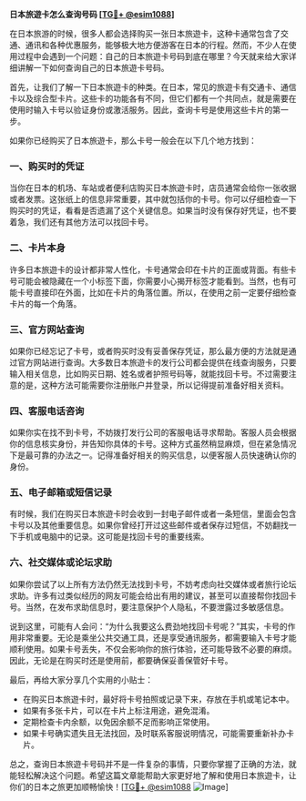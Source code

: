 **日本旅遊卡怎么查询号码 [[TG💪+ @esim1088](https://t.me/s/esim1088)]**

在日本旅游的时候，很多人都会选择购买一张日本旅遊卡，这种卡通常包含了交通、通讯和各种优惠服务，能够极大地方便游客在日本的行程。然而，不少人在使用过程中会遇到一个问题：自己的日本旅遊卡号码到底在哪里？今天就来给大家详细讲解一下如何查询自己的日本旅遊卡号码。

首先，让我们了解一下日本旅遊卡的种类。在日本，常见的旅遊卡有交通卡、通信卡以及综合型卡片。这些卡的功能各有不同，但它们都有一个共同点，就是需要在使用时输入卡号以验证身份或激活服务。因此，查询卡号是使用这些卡片的第一步。

如果你已经购买了日本旅遊卡，那么卡号一般会在以下几个地方找到：

### **一、购买时的凭证**
当你在日本的机场、车站或者便利店购买日本旅遊卡时，店员通常会给你一张收据或者发票。这张纸上的信息非常重要，其中就包括你的卡号。你可以仔细检查一下购买时的凭证，看看是否遗漏了这个关键信息。如果当时没有保存好凭证，也不要着急，我们还有其他方法可以找回卡号。

### **二、卡片本身**
许多日本旅遊卡的设计都非常人性化，卡号通常会印在卡片的正面或背面。有些卡号可能会被隐藏在一个小标签下面，你需要小心揭开标签才能看到。当然，也有可能卡号直接印在外面，比如在卡片的角落位置。所以，在使用之前一定要仔细检查卡片的每一个角落。

### **三、官方网站查询**
如果你已经忘记了卡号，或者购买时没有妥善保存凭证，那么最方便的方法就是通过官方网站进行查询。大多数日本旅遊卡的发行公司都会提供在线查询服务，只要输入相关信息，比如购买日期、姓名或者护照号码等，就能找回卡号。不过需要注意的是，这种方法可能需要你注册账户并登录，所以记得提前准备好相关资料。

### **四、客服电话咨询**
如果你实在找不到卡号，不妨拨打发行公司的客服电话寻求帮助。客服人员会根据你的信息核实身份，并告知你具体的卡号。这种方式虽然稍显麻烦，但在紧急情况下是最可靠的办法之一。记得准备好相关的购买信息，以便客服人员快速确认你的身份。

### **五、电子邮箱或短信记录**
有时候，我们在购买日本旅遊卡时会收到一封电子邮件或者一条短信，里面会包含卡号以及其他重要信息。如果你曾经打开过这些邮件或者保存过短信，不妨翻找一下手机或电脑中的记录。这可能是找回卡号的重要线索。

### **六、社交媒体或论坛求助**
如果你尝试了以上所有方法仍然无法找到卡号，不妨考虑向社交媒体或者旅行论坛求助。许多有过类似经历的网友可能会给出有用的建议，甚至可以直接帮你找回卡号。当然，在发布求助信息时，要注意保护个人隐私，不要泄露过多敏感信息。

说到这里，可能有人会问：“为什么我要这么费劲地找回卡号呢？”其实，卡号的作用非常重要。无论是乘坐公共交通工具，还是享受通讯服务，都需要输入卡号才能顺利使用。如果卡号丢失，不仅会影响你的旅行体验，还可能导致不必要的麻烦。因此，无论是在购买时还是使用前，都要确保妥善保管好卡号。

最后，再给大家分享几个实用的小贴士：

- 在购买日本旅遊卡时，最好将卡号拍照或记录下来，存放在手机或笔记本中。
- 如果有多张卡片，可以在卡片上标注用途，避免混淆。
- 定期检查卡内余额，以免因余额不足而影响正常使用。
- 如果卡号确实遗失且无法找回，及时联系客服说明情况，可能需要重新补办卡片。

总之，查询日本旅遊卡号码并不是一件复杂的事情，只要你掌握了正确的方法，就能轻松解决这个问题。希望这篇文章能帮助大家更好地了解和使用日本旅遊卡，让你们的日本之旅更加顺畅愉快！[[TG💪+ @esim1088](https://t.me/s/esim1088) ![Image](https://i.postimg.cc/4NQfJmqS/Snipaste-2025-05-13-00-14-12.png)]